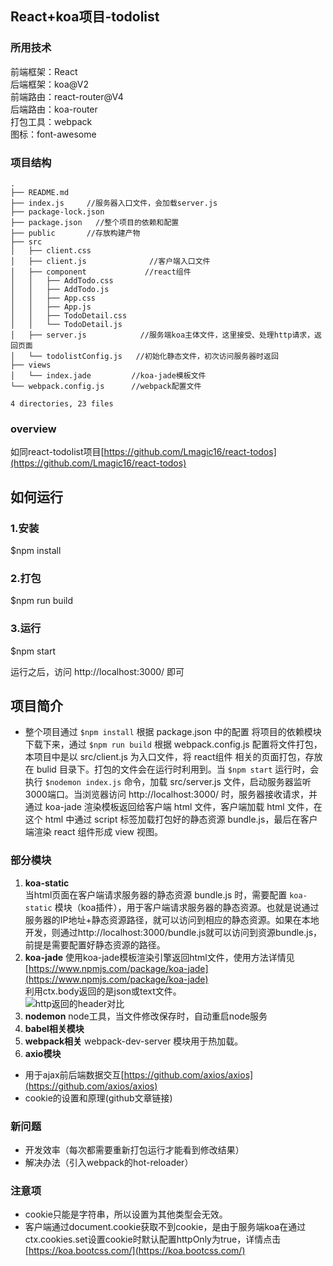 ## React+koa项目-todolist
### 所用技术
前端框架：React  
后端框架：koa@V2    
前端路由：react-router@V4   
后端路由：koa-router  
打包工具：webpack  
图标：font-awesome     

### 项目结构
```
.
├── README.md
├── index.js     //服务器入口文件，会加载server.js
├── package-lock.json
├── package.json   //整个项目的依赖和配置
├── public       //存放构建产物
├── src
│   ├── client.css
│   ├── client.js              //客户端入口文件
│   ├── component             //react组件
│   │   ├── AddTodo.css
│   │   ├── AddTodo.js
│   │   ├── App.css
│   │   ├── App.js
│   │   ├── TodoDetail.css
│   │   └── TodoDetail.js
│   ├── server.js            //服务端koa主体文件，这里接受、处理http请求，返回页面
│   └── todolistConfig.js   //初始化静态文件，初次访问服务器时返回
├── views
│   └── index.jade         //koa-jade模板文件
└── webpack.config.js      //webpack配置文件

4 directories, 23 files
```
### overview
如同react-todolist项目[https://github.com/Lmagic16/react-todos](https://github.com/Lmagic16/react-todos)

## 如何运行

### 1.安装
$npm install

### 2.打包
$npm run build

### 3.运行
$npm start  

运行之后，访问 http://localhost:3000/ 即可


## 项目简介
- 整个项目通过 `$npm install` 根据 package.json 中的配置 将项目的依赖模块下载下来，通过 `$npm run build` 根据 webpack.config.js 配置将文件打包，本项目中是以 src/client.js 为入口文件，将 react组件 相关的页面打包，存放在 bulid 目录下。打包的文件会在运行时利用到。当 `$npm start` 运行时，会执行 `$nodemon index.js` 命令，加载 src/server.js 文件，启动服务器监听3000端口。当浏览器访问 http://localhost:3000/ 时，服务器接收请求，并通过 koa-jade 渲染模板返回给客户端 html 文件，客户端加载 html 文件，在这个 html 中通过 script 标签加载打包好的静态资源 bundle.js，最后在客户端渲染 react 组件形成 view 视图。

### 部分模块
1. **koa-static**   
当html页面在客户端请求服务器的静态资源 bundle.js 时，需要配置 `koa-static` 模块（koa插件），用于客户端请求服务器的静态资源。也就是说通过服务器的IP地址+静态资源路径，就可以访问到相应的静态资源。如果在本地开发，则通过http://localhost:3000/bundle.js就可以访问到资源bundle.js，前提是需要配置好静态资源的路径。
2. **koa-jade**
使用koa-jade模板渲染引擎返回html文件，使用方法详情见[https://www.npmjs.com/package/koa-jade](https://www.npmjs.com/package/koa-jade)  
利用ctx.body返回的是json或text文件。  
![http返回的header对比](https://ws2.sinaimg.cn/large/006tKfTcly1fmn8cwbsdjj316z0hz42m.jpg)
3. **nodemon**
node工具，当文件修改保存时，自动重启node服务
4. **babel相关模块**
5. **webpack相关**
webpack-dev-server 模块用于热加载。
6. **axio模块**
- 用于ajax前后端数据交互[https://github.com/axios/axios](https://github.com/axios/axios)
- cookie的设置和原理(github文章链接)


### 新问题
- 开发效率（每次都需要重新打包运行才能看到修改结果）
- 解决办法（引入webpack的hot-reloader）


### 注意项
- cookie只能是字符串，所以设置为其他类型会无效。
- 客户端通过document.cookie获取不到cookie，是由于服务端koa在通过ctx.cookies.set设置cookie时默认配置httpOnly为true，详情点击[https://koa.bootcss.com/](https://koa.bootcss.com/)



 

